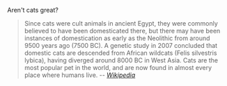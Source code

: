 Aren't cats great?

> Since cats were cult animals in ancient Egypt, they were commonly believed to have been domesticated there, but there may have been instances of domestication as early as the Neolithic from around 9500 years ago (7500 BC). A genetic study in 2007 concluded that domestic cats are descended from African wildcats (Felis silvestris lybica), having diverged around 8000 BC in West Asia. Cats are the most popular pet in the world, and are now found in almost every place where humans live.
> -- <cite><a href="http://en.wikipedia.org/wiki/Cat">Wikipedia</a></cite>


